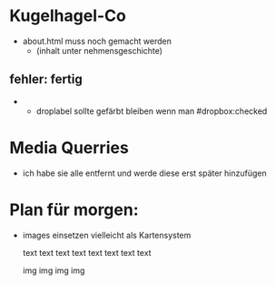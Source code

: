 # Kugelhagel-Co

- about.html muss noch gemacht werden
  - (inhalt unter nehmensgeschichte)

## fehler: fertig

- - droplabel sollte gefärbt bleiben wenn man #dropbox:checked

# Media Querries

- ich habe sie alle entfernt und werde diese erst später hinzufügen

# Plan für morgen:

- images einsetzen
  vielleicht als Kartensystem

  text text text text text text text text

  img img img img
